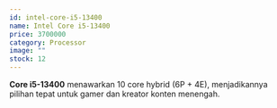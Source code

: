 ```yaml
---
id: intel-core-i5-13400
name: Intel Core i5-13400
price: 3700000
category: Processor
image: ""
stock: 12
---
```


**Core i5-13400** menawarkan 10 core hybrid (6P + 4E), menjadikannya pilihan tepat untuk gamer dan kreator konten menengah.
